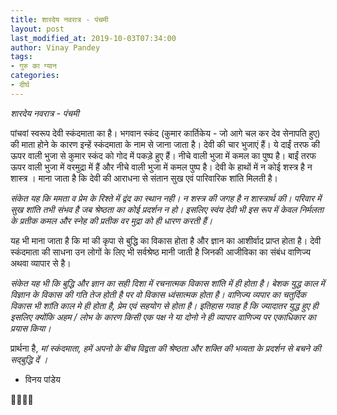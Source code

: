 ```yaml
---
title: शारदेय नवरात्र - पंचमी
layout: post
last_modified_at: 2019-10-03T07:34:00
author: Vinay Pandey
tags:
- गुरु का ग्यान
categories:
- दीर्घ
---
```

*शारदेय नवरात्र - पंचमी*

पांचवां स्वरूप देवी स्कंदमाता का है। भगवान स्कंद (कुमार कार्तिकेय - जो आगे चल कर देव सेनापति हुए) की माता होने के कारण इन्हें स्कंदमाता के नाम से जाना जाता है। देवी की चार भुजाएं हैं। ये दाईं तरफ की ऊपर वाली भुजा से कुमार स्कंद को गोद में पकड़े हुए हैं। नीचे वाली भुजा में कमल का पुष्प है। बाईं तरफ ऊपर वाली भुजा में वरमुद्रा में हैं और नीचे वाली भुजा में कमल पुष्प है। देवी के हाथों में न कोई शस्त्र है न शास्त्र । माना जाता है कि देवी की आराधना से संतान सुख एवं पारिवारिक शांति मिलती है। 

*संकेत यह कि ममता व प्रेम के  रिश्ते में द्वंद का स्थान नही। न शस्त्र की जगह है न शास्त्रार्थ की। परिवार में सुख शांति तभी संभव है जब श्रेष्ठता का कोई प्रदर्शन न हो। इसलिए स्वंय देवी भी इस रूप में केवल निर्मलता के प्रतीक कमल और स्नेह की प्रतीक वर मुद्रा को ही धारण करती हैं।*

यह भी माना जाता है कि मां की कृपा से बुद्धि का विकास होता है और ज्ञान का आशीर्वाद प्राप्त होता है। देवी स्कंदमाता की साधना उन लोगों के लिए भी सर्वश्रेष्ठ मानी जाती है जिनकी आजीविका का संबंध वाणिज्य अथवा व्यापार से है।

*संकेत यह भी कि बुद्धि और ज्ञान का सही दिशा में रचनात्मक विकास शांति में ही होता है। बेशक युद्ध काल में विज्ञान के विकास की गति तेज होती है पर वो विकास ध्वंसात्मक होता है। वाणिज्य व्यपार का चतुर्दिक विकास भी शांति काल मे ही होता है, प्रेम एवं सहयोग से होता है। इतिहास गवाह है कि ज्यादातर युद्ध हुए ही इसलिए क्योंकि अहम / लोभ के कारण किसी एक पक्ष ने या दोनो ने ही व्यापार वाणिज्य पर एकाधिकार का प्रयास किया।*


प्रार्थना है,
*मां स्कंदमाता,*
*हमें अपनो के बीच विद्वता की श्रेष्ठता और शक्ति की भव्यता के प्रदर्शन से बचने की सद्बुद्धि दें ।* 

- विनय पांडेय

🙏🌷🌷🙏


